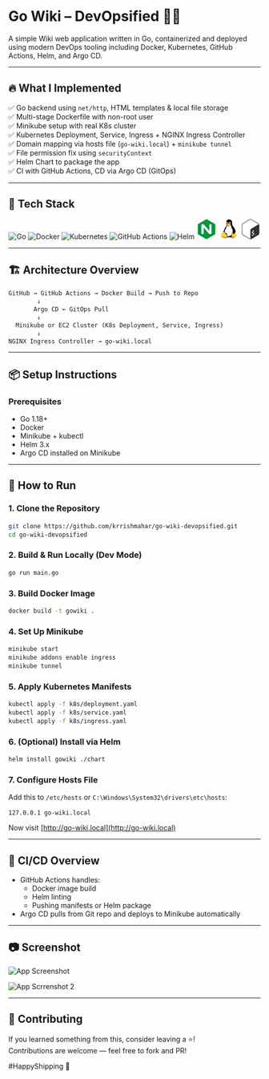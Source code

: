 
# Go Wiki – DevOpsified 🐳🚀

A simple Wiki web application written in Go, containerized and deployed using modern DevOps tooling including Docker, Kubernetes, GitHub Actions, Helm, and Argo CD.

---

## 🔥 What I Implemented

✅ Go backend using `net/http`, HTML templates & local file storage  
✅ Multi-stage Dockerfile with non-root user  
✅ Minikube setup with real K8s cluster  
✅ Kubernetes Deployment, Service, Ingress + NGINX Ingress Controller  
✅ Domain mapping via hosts file (`go-wiki.local`) + `minikube tunnel`  
✅ File permission fix using `securityContext`  
✅ Helm Chart to package the app  
✅ CI with GitHub Actions, CD via Argo CD (GitOps)

---

## 🧰 Tech Stack

<p align="center">
  <img src="https://cdn.jsdelivr.net/gh/devicons/devicon/icons/go/go-original.svg" width="40" title="Go"/>
  <img src="https://cdn.jsdelivr.net/gh/devicons/devicon/icons/docker/docker-original.svg" width="40" title="Docker"/>
  <img src="https://cdn.jsdelivr.net/gh/devicons/devicon/icons/kubernetes/kubernetes-plain.svg" width="40" title="Kubernetes"/>
  <img src="https://cdn.jsdelivr.net/gh/devicons/devicon/icons/github/github-original.svg" width="40" title="GitHub Actions"/>
  <img src="https://cdn.jsdelivr.net/gh/devicons/devicon/icons/helm/helm-original.svg" width="40" title="Helm"/>
  <img src="https://raw.githubusercontent.com/devicons/devicon/master/icons/nginx/nginx-original.svg" width="40" title="NGINX"/>
  <img src="https://raw.githubusercontent.com/devicons/devicon/master/icons/linux/linux-original.svg" width="40" title="Linux"/>
  <img src="https://raw.githubusercontent.com/devicons/devicon/master/icons/bash/bash-original.svg" width="40" title="Bash"/>
</p>

---

## 🏗️ Architecture Overview

```
GitHub → GitHub Actions → Docker Build → Push to Repo
        ↓
       Argo CD ← GitOps Pull
        ↓
  Minikube or EC2 Cluster (K8s Deployment, Service, Ingress)
        ↓
NGINX Ingress Controller → go-wiki.local
```

---

## 📦 Setup Instructions

### Prerequisites

- Go 1.18+
- Docker
- Minikube + kubectl
- Helm 3.x
- Argo CD installed on Minikube

---

## 🚀 How to Run

### 1. Clone the Repository

```bash
git clone https://github.com/krrishmahar/go-wiki-devopsified.git
cd go-wiki-devopsified
```

### 2. Build & Run Locally (Dev Mode)

```bash
go run main.go
```

### 3. Build Docker Image

```bash
docker build -t gowiki .
```

### 4. Set Up Minikube

```bash
minikube start
minikube addons enable ingress
minikube tunnel
```

### 5. Apply Kubernetes Manifests

```bash
kubectl apply -f k8s/deployment.yaml
kubectl apply -f k8s/service.yaml
kubectl apply -f k8s/ingress.yaml
```

### 6. (Optional) Install via Helm

```bash
helm install gowiki ./chart
```

### 7. Configure Hosts File

Add this to `/etc/hosts` or `C:\Windows\System32\drivers\etc\hosts`:

```
127.0.0.1 go-wiki.local
```

Now visit [http://go-wiki.local](http://go-wiki.local)

---

## 🤖 CI/CD Overview

- GitHub Actions handles:
  - Docker image build
  - Helm linting
  - Pushing manifests or Helm package
- Argo CD pulls from Git repo and deploys to Minikube automatically

---

## 📷 Screenshot

![App Screenshot](https://media.licdn.com/dms/image/v2/D4D22AQGa6bEfI8qfdg/feedshare-shrink_800/B4DZZd0xynGgAg-/0/1745330839512?e=1750896000&v=beta&t=n-AExE558UL3tXOCHJ8yHEahd9ioOmOWm71jyNjHVrU)

![App Scrrenshot 2](https://media.licdn.com/dms/image/v2/D4D22AQEtRr17xI0G3g/feedshare-shrink_800/B4DZZd0xzDHIAk-/0/1745330839289?e=1750896000&v=beta&t=cqERG_zNKkS194H0vKI_0ErxhLD-MGvA5pEcOdzQ3y8)

---

## 🤝 Contributing

If you learned something from this, consider leaving a ⭐!  
Contributions are welcome — feel free to fork and PR!

#HappyShipping 🚢
